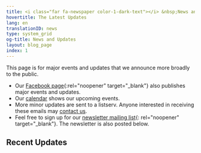 ```yaml
---
title: <i class="far fa-newspaper color-1-dark-text"></i> &nbsp;News and Updates &nbsp;<i class="fas fa-bullhorn color-1-text"></i>
hovertitle: The Latest Updates
lang: en
translationID: news
type: system_grid
og-title: News and Updates
layout: blog_page
index: 1
---
```

This page is for major events and updates that we announce more broadly to the public.

* Our [Facebook page](https://fb.com/MontrealQuakers/){:rel="noopener" target="_blank"} also publishes major events and updates.
* Our [calendar](/calendar) shows our upcoming events.
* More minor updates are sent to a listserv. Anyone interested in receiving these emails may [contact us](/contact).
* Feel free to sign up for our [newsletter mailing list](https://docs.google.com/forms/d/e/1FAIpQLSfTyu-Pj0Q-75ZWlX7GwQC6KFqEZU3StbWfS0kOEe94RidT0A/viewform){: rel="noopener" target="_blank"}. The newsletter is also posted below.

## Recent Updates
